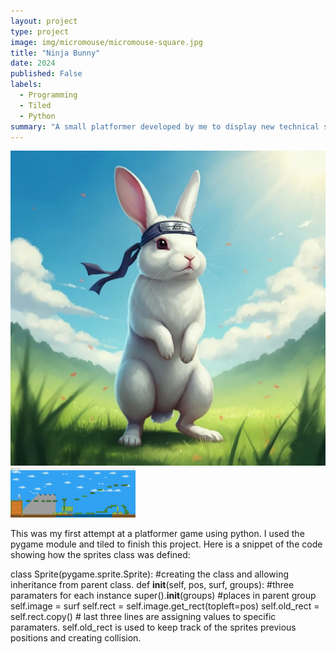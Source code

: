 ```yaml
---
layout: project
type: project
image: img/micromouse/micromouse-square.jpg
title: "Ninja Bunny"
date: 2024
published: False
labels:
  - Programming
  - Tiled
  - Python
summary: "A small platformer developed by me to display new technical skills."
---
```


<div class="text-center p-4">
  <img width="1278px" src="../img/GitHub2.png" class="img-thumbnail">
  <img width="200px" src="../img/GitHub1.png" class="img-thumbnail" >
</div>

This was my first attempt at a platformer game using python. I used the pygame module and tiled to finish this project. Here is a snippet of the code showing how the sprites class was defined:

class Sprite(pygame.sprite.Sprite):   #creating the class and allowing inheritance from parent class.
    def __init__(self, pos, surf, groups): #three paramaters for each instance
        super().__init__(groups) #places in parent group
        self.image = surf 
        self.rect = self.image.get_rect(topleft=pos)
        self.old_rect = self.rect.copy()   # last three lines are assigning values to specific paramaters. self.old_rect is used to keep track of the sprites previous positions and creating collision. 


